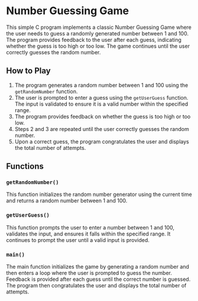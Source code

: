# Number Guessing Game

This simple C program implements a classic Number Guessing Game where the user needs to guess a randomly generated number between 1 and 100. The program provides feedback to the user after each guess, indicating whether the guess is too high or too low. The game continues until the user correctly guesses the random number.

## How to Play

1. The program generates a random number between 1 and 100 using the `getRandomNumber` function.
2. The user is prompted to enter a guess using the `getUserGuess` function. The input is validated to ensure it is a valid number within the specified range.
3. The program provides feedback on whether the guess is too high or too low.
4. Steps 2 and 3 are repeated until the user correctly guesses the random number.
5. Upon a correct guess, the program congratulates the user and displays the total number of attempts.

## Functions

### `getRandomNumber()`

This function initializes the random number generator using the current time and returns a random number between 1 and 100.

### `getUserGuess()`

This function prompts the user to enter a number between 1 and 100, validates the input, and ensures it falls within the specified range. It continues to prompt the user until a valid input is provided.

### `main()`

The main function initializes the game by generating a random number and then enters a loop where the user is prompted to guess the number. Feedback is provided after each guess until the correct number is guessed. The program then congratulates the user and displays the total number of attempts.
